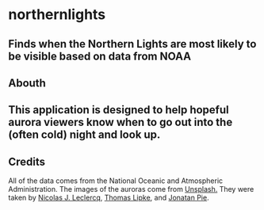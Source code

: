 # northernlights
Finds when the Northern Lights are most likely to be visible based on data from NOAA
---
## Abouth
This application is designed to help hopeful aurora viewers know when to go out into the (often cold) night and look up.
---
## Credits
All of the data comes from the National Oceanic and Atmospheric Administration. The images of the auroras come from [Unsplash.](https://unsplash.com/) They were taken by [Nicolas J. Leclercq](https://unsplash.com/photos/va_nrBLonf8?utm_source=unsplash&utm_medium=referral&utm_content=creditCopyText), [Thomas Lipke](https://unsplash.com/photos/oIuDXlOJSiE?utm_source=unsplash&utm_medium=referral&utm_content=creditCopyText), and [Jonatan Pie](https://unsplash.com/photos/-3h8OXvt4-0?utm_source=unsplash&utm_medium=referral&utm_content=creditCopyText).